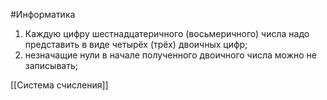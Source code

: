 #Информатика 

1. Каждую цифру шестнадцатеричного (восьмеричного) числа надо представить в виде четырёх (трёх) двоичных цифр;
2. незначащие нули в начале полученного двоичного числа можно не записывать;

[[Система счисления]]